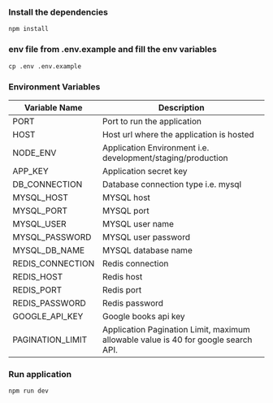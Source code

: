 ### Install the dependencies
```
npm install
```

### env file from .env.example and fill the env variables
```
cp .env .env.example
```

### Environment Variables

| Variable Name | Description |
| ------ | ------ |
| PORT | Port to run the application |
| HOST | Host url where the application is hosted |
| NODE_ENV | Application Environment i.e. development/staging/production |
| APP_KEY | Application secret key |
| DB_CONNECTION | Database connection type i.e. mysql |
| MYSQL_HOST | MYSQL host |
| MYSQL_PORT | MYSQL port |
| MYSQL_USER | MYSQL user name |
| MYSQL_PASSWORD | MYSQL user password |
| MYSQL_DB_NAME | MYSQL database name |
| REDIS_CONNECTION | Redis connection |
| REDIS_HOST | Redis host |
| REDIS_PORT | Redis port |
| REDIS_PASSWORD | Redis password |
| GOOGLE_API_KEY | Google books api key |
| PAGINATION_LIMIT | Application Pagination Limit, maximum allowable value is 40 for google search API. |


### Run application
```
npm run dev
```